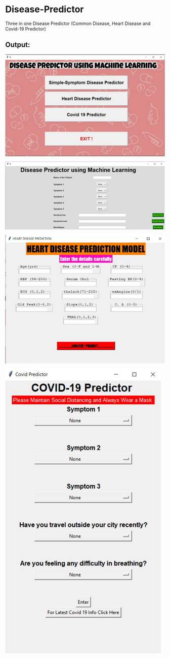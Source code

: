 # Disease-Predictor
Three in one Disease Predictor (Common Disease, Heart Disease and Covid-19 Predictor)  

## Output:

![plot](Images/MainScreen.jpg)

![plot](Images/CommonDiseasePredictor.jpg)

![plot](Images/HeartDiseasePredictor.jpg)

![plot](Images/Covid19Predictor.jpg)

